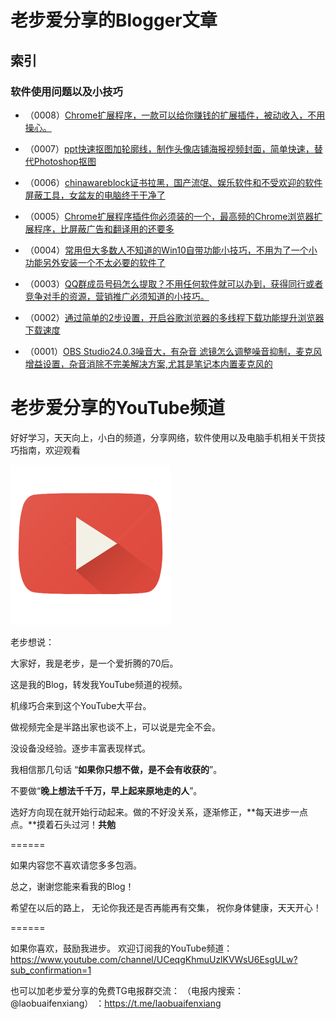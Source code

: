 # 老步爱分享的Blogger文章

## 索引

### 软件使用问题以及小技巧

- （0008）[Chrome扩展程序，一款可以给你赚钱的扩展插件，被动收入，不用操心。](https://laobuaifenxiang.blogspot.com/2019/12/chrome.html)

- （0007）[ppt快速抠图加轮廓线，制作头像店铺海报视频封面，简单快速，替代Photoshop抠图](https://laobuaifenxiang.blogspot.com/2019/12/pptphotoshop.html)

- （0006）[chinawareblock证书拉黑，国产流氓、娱乐软件和不受欢迎的软件屏蔽工具，女盆友的电脑终于干净了](https://laobuaifenxiang.blogspot.com/2019/12/chinawareblock.html)

- （0005）[Chrome扩展程序插件你必须装的一个，最高频的Chrome浏览器扩展程序，比屏蔽广告和翻译用的还要多](https://laobuaifenxiang.blogspot.com/2019/11/chromechrome.html)

- （0004）[常用但大多数人不知道的Win10自带功能小技巧，不用为了一个小功能另外安装一个不太必要的软件了](https://laobuaifenxiang.blogspot.com/2019/11/win10.html)

- （0003）[QQ群成员号码怎么提取？不用任何软件就可以办到，获得同行或者竞争对手的资源，营销推广必须知道的小技巧。](https://laobuaifenxiang.blogspot.com/2019/11/qq.html)

- （0002）[通过简单的2步设置，开启谷歌浏览器的多线程下载功能提升浏览器下载速度](https://laobuaifenxiang.blogspot.com/2019/11/2.html)

- （0001）[OBS Studio24.0.3噪音大，有杂音 滤镜怎么调整噪音抑制，麦克风增益设置，杂音消除不完美解决方案,尤其是笔记本内置麦克风的](https://laobuaifenxiang.blogspot.com/2019/11/obs-studio2403.html)

# 老步爱分享的YouTube频道

好好学习，天天向上，小白的频道，分享网络，软件使用以及电脑手机相关干货技巧指南，欢迎观看

[![老步爱分享的YouTube频道](https://raw.githubusercontent.com/zjgbql/blog/master/Youtube-icon.png "我的频道，点击观看")](https://www.youtube.com/channel/UCeqgKhmuUzlKVWsU6EsgULw)

老步想说：

大家好，我是老步，是一个爱折腾的70后。

这是我的Blog，转发我YouTube频道的视频。

机缘巧合来到这个YouTube大平台。

做视频完全是半路出家也谈不上，可以说是完全不会。

没设备没经验。逐步丰富表现样式。

我相信那几句话 “**如果你只想不做，是不会有收获的**”。

不要做“**晚上想法千千万，早上起来原地走的人**”。

选好方向现在就开始行动起来。做的不好没关系，逐渐修正，**每天进步一点点。**摸着石头过河！**共勉**

======

如果内容您不喜欢请您多多包涵。

总之，谢谢您能来看我的Blog！

希望在以后的路上， 无论你我还是否再能再有交集， 祝你身体健康，天天开心！

======

如果你喜欢，鼓励我进步。 欢迎订阅我的YouTube频道：https://www.youtube.com/channel/UCeqgKhmuUzlKVWsU6EsgULw?sub_confirmation=1 



也可以加老步爱分享的免费TG电报群交流： （电报内搜索：@laobuaifenxiang） ：https://t.me/laobuaifenxiang
